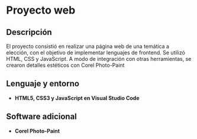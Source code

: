 <h1>Proyecto web</h1>

<h2>Descripción</h2>
El proyecto consistió en realizar una página web de una temática a elección, con el objetivo de implementar lenguajes de frontend. Se utilizó HTML, CSS y JavaScript. A modo de integración con otras herramientas, se crearon detalles estéticos con Corel Photo-Paint
<h2>Lenguaje y entorno</h2>

- <b>HTML5, CSS3 y JavaScript en Visual Studio Code</b>

<h2>Software adicional</h2>

- <b>Corel Photo-Paint</b>
